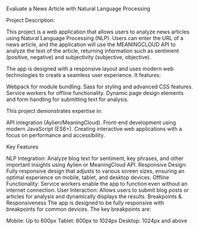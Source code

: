  Evaluate a News Article with Natural Language Processing

 Project Description:

This project is a web application that allows users to analyze news articles using Natural Language Processing (NLP). Users can enter the URL of a news article, and the application will use the MEANINGCLOUD API to analyze the text of the article, returning information such as sentiment (positive, negative) and subjectivity (subjective, objective).


The app is designed with a responsive layout and uses modern web technologies to create a seamless user experience. It features:

Webpack for module bundling.
Sass for styling and advanced CSS features.
Service workers for offline functionality.
Dynamic page design elements and form handling for submitting text for analysis.


This project demonstrates expertise in:

API integration (Aylien/MeaningCloud).
Front-end development using modern JavaScript (ES6+).
Creating interactive web applications with a focus on performance and accessibility.


Key Features

NLP Integration: Analyze blog text for sentiment, key phrases, and other important insights using Aylien or MeaningCloud API.
Responsive Design: Fully responsive design that adjusts to various screen sizes, ensuring an optimal experience on mobile, tablet, and desktop devices.
Offline Functionality: Service workers enable the app to function even without an internet connection.
User Interaction: Allows users to submit blog posts or articles for analysis and dynamically displays the results.
Breakpoints & Responsiveness
The app is designed to be fully responsive with breakpoints for common devices. The key breakpoints are:

Mobile: Up to 600px
Tablet: 600px to 1024px
Desktop: 1024px and above
